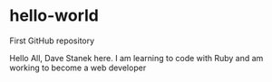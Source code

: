 # hello-world
First GitHub repository

Hello All,
Dave Stanek here. I am learning to code with Ruby and am working to become a web developer
